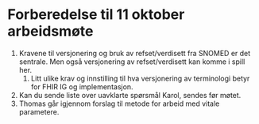 # Forberedelse til 11 oktober arbeidsmøte

1. Kravene til versjonering og bruk av refset/verdisett fra SNOMED er det sentrale. Men også versjonering av refset/verdisett kan komme i spill her.  
   1. Litt ulike krav og innstilling til hva versjonering av terminologi betyr for FHIR IG og implementasjon.  
2. Kan du sende liste over uavklarte spørsmål Karol, sendes før møtet.
3. Thomas går igjennom forslag til metode for arbeid med vitale parametere.  
